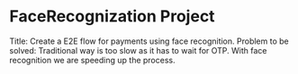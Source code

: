 # FaceRecognization Project
Title: Create a E2E flow for payments using face recognition. 
Problem to be solved: Traditional way is too slow as it has to wait for OTP. With face recognition we are speeding up the process.

